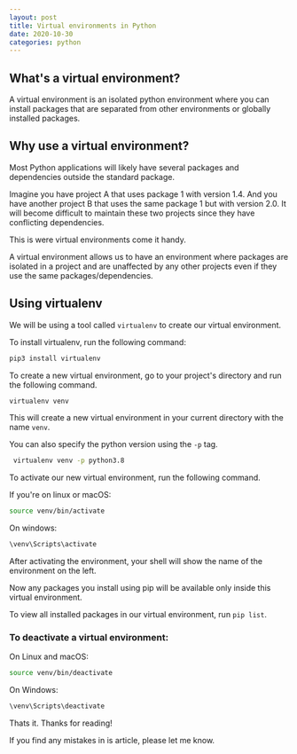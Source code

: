 ```yaml
---
layout: post
title: Virtual environments in Python
date: 2020-10-30 
categories: python
---
```



## What's a virtual environment?

A virtual environment is an isolated python environment where you can install packages that are separated from other environments or globally installed packages. 

## Why use a virtual environment?

Most Python applications will likely have several packages and dependencies outside the standard package.

Imagine you have project A that uses package 1 with version 1.4. And you have another project B that uses the same package 1 but with version 2.0. It will become difficult to maintain these two projects since they have conflicting dependencies.  

This is were virtual environments come it handy.

A virtual environment allows us to have an environment where packages are isolated in a project and are unaffected by any other projects even if they use the same packages/dependencies.

## Using virtualenv

We will be using a tool called `virtualenv` to create our virtual environment.

To install virtualenv, run the following command: 

```bash
pip3 install virtualenv
```

To create a new virtual environment, go to your project's directory and run the following command.

```bash
virtualenv venv
```

This will create a new virtual environment in your current directory with the name `venv`.

You can also specify the python version using the `-p` tag.

```bash
 virtualenv venv -p python3.8
```

To activate our new virtual environment, run the following command.

If you're on linux or macOS:

```bash
source venv/bin/activate
```

On windows: 

```bash
\venv\Scripts\activate
```

After activating the environment, your shell will show the name of the environment on the left.

Now any packages you install using pip will be available only inside this virtual environment.

To view all installed packages in our virtual environment, run `pip list`.

### To deactivate a virtual environment:

On Linux and macOS:

```bash
source venv/bin/deactivate
```

On Windows:

```bash
\venv\Scripts\deactivate
```

  

Thats it. Thanks for reading! 

If you find any mistakes in is article, please let me know.
